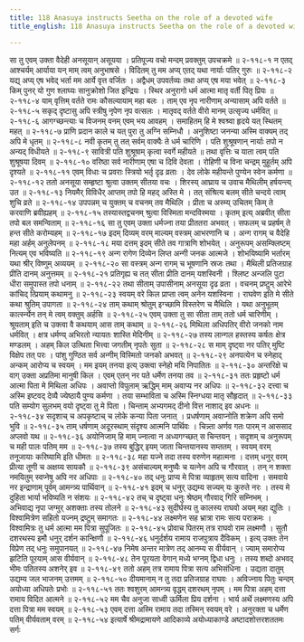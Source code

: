 ```yaml
---
title: 118 Anasuya instructs Seetha on the role of a devoted wife
title_english: 118 Anasuya instructs Seetha on the role of a devoted wife

---
```

<div class="audioEmbed"  caption="श्रीराम-हरिसीताराममूर्ति-घनपाठिभ्यां वचनम्" src="https://archive.org/download/Ramayana-recitation-Sriram-harisItArAmamUrti-Ghanapaati-v2/Kanda_2/Kanda_2_AYK-118-Anasuyayaa_AAbharana_Daanam.mp3"></div>
सा तु एवम् उक्ता वैदेही अनसूयान् असूयया ।  
प्रतिपूज्य वचो मन्दम् प्रवक्तुम् उपचक्रमे ॥ २-११८-१  
न एतद् आश्चर्यम् आर्याया यन् माम् त्वम् अनुभाषसे ।  
विदितम् तु मम अप्य् एतद् यथा नार्याः पतिर् गुरुः ॥ २-११८-२  
यद्य् अप्य् एष भवेद् भर्ता मम आर्ये वृत्त वर्जितः ।  
अद्वैधम् उपवर्तव्यः तथा अप्य् एष मया भवेत् ॥ २-११८-३  
किम् पुनर् यो गुण श्लाघ्यः सानुक्रोशो जित इन्द्रियः ।  
स्थिर अनुरागो धर्म आत्मा मातृ वर्ती पितृ प्रियः ॥ २-११८-४  
याम् वृत्तिम् वर्तते रामः कौसल्यायाम् महा बलः ।  
ताम् एव नृप नारीणाम् अन्यासाम् अपि वर्तते ॥ २-११८-५  
सकृद् दृष्टासु अपि स्त्रीषु नृपेण नृप वत्सलः ।  
मातृवद् वर्तते वीरो मानम् उत्सृज्य धर्मवित् ॥ २-११८-६  
आगग्च्छन्त्याः च विजनम् वनम् एवम् भय आवहम् ।  
समाहितम् हि मे श्वश्र्वा हृदये यत् स्थितम् महत् ॥ २-११८-७  
प्राणि प्रदान काले च यत् पुरा तु अग्नि सम्निधौ ।  
अनुशिष्टा जनन्या अस्मि वाक्यम् तद् अपि मे धृतम् ॥ २-११८-८  
नवी कृतम् तु तत् सर्वम् वाक्यैः ते धर्म चारिणि ।  
पति शुश्रूषणान् नार्याः तपो न अन्यद् विधीयते ॥ २-११८-९  
सावित्री पति शुश्रूषाम् कृत्वा स्वर्गे महीयते ॥  
तथा वृत्तिः च याता त्वम् पति शुश्रूषया दिवम् ॥ २-११८-१०  
वरिष्ठा सर्व नारीणाम् एषा च दिवि देवता ।  
रोहिणी च विना चन्द्रम् मुहूर्तम् अपि दृश्यते ॥ २-११८-११  
एवम् विधाः च प्रवराः स्त्रियो भर्तृ दृढ व्रताः ।  
देव लोके महीयन्ते पुण्येन स्वेन कर्मणा ॥ २-११८-१२  
ततो अनसूया सम्हृष्टा श्रुत्वा उक्तम् सीतया वचः ।  
शिरस्य् आघ्राय च उवाच मैथिलीम् हर्षयन्त्य् उत ॥ २-११८-१३  
नियमैर् विविधैर् आप्तम् तपो हि महद् अस्ति मे ।  
तत् संश्रित्य बलम् सीते चन्दये त्वाम् शुचि व्रते ॥ २-११८-१४  
उपपन्नम् च युक्तम् च वचनम् तव मैथिलि ।  
प्रीता च अस्म्य् उचितम् किम् ते करवाणि ब्रवीह्यहम् ॥ २-११८-१५  
तस्यास्तद्वचनम् श्रुत्वा विस्मिता मन्दविस्मया ।  
कृतम् इत्य् अब्रवीत् सीता तपो बल समन्विताम् ॥ २-११८-१६  
सा तु एवम् उक्ता धर्मज्ना तया प्रीततरा अभवत् ।  
सफलम् च प्रहर्षम् ते हन्त सीते करोम्यहम् ॥ २-११८-१७  
इदम् दिव्यम् वरम् माल्यम् वस्त्रम् आभरणानि च ।  
अन्ग रागम् च वैदेहि महा अर्हम् अनुलेपनम् ॥ २-११८-१८  
मया दत्तम् इदम् सीते तव गात्राणि शोभयेत् ।  
अनुरूपम् असम्क्लिष्टम् नित्यम् एव भविष्यति ॥ २-११८-१९  
अन्ग रागेण दिव्येन लिप्त अन्गी जनक आत्मजे ।  
शोभयिष्यामि भर्तारम् यथा श्रीर् विष्णुम् अव्ययम् ॥ २-११८-२०  
सा वस्त्रम् अन्ग रागम् च भूषणानि स्रजः तथा ।  
मैथिली प्रतिजग्राह प्रीति दानम् अनुत्तमम् ॥ २-११८-२१  
प्रतिगृह्य च तत् सीता प्रीति दानम् यशस्विनी ।  
श्लिष्ट अन्जलि पुटा धीरा समुपास्त तपो धनाम् ॥ २-११८-२२  
तथा सीताम् उपासीनाम् अनसूया दृढ व्रता ।  
वचनम् प्रष्टुम् आरेभे कांचिद् त्प्रियाम् कथामनु ॥ २-११८-२३  
स्वयम् वरे किल प्राप्ता त्वम् अनेन यशस्विना ।  
राघवेण इति मे सीते कथा श्रुतिम् उपागता ॥ २-११८-२४  
ताम् कथाम् श्रोतुम् इग्च्छामि विस्तरेण च मैथिलि ।  
यथा अनुभूतम् कार्त्स्न्येन तन् मे त्वम् वक्तुम् अर्हसि ॥ २-११८-२५  
एवम् उक्ता तु सा सीता ताम् ततो धर्म चारिणीम् ।  
श्रूयताम् इति च उक्त्वा वै कथयाम् आस ताम् कथाम् ॥ २-११८-२६  
मिथिला अधिपतिर् वीरो जनको नाम धर्मवित् ।  
क्षत्र धर्मण्य् अभिरतो न्यायतः शास्ति मेदिनीम् ॥ २-११८-२७  
तस्य लान्गल हस्तस्य कर्षतः क्षेत्र मण्डलम् ।  
अहम् किल उत्थिता भित्त्वा जगतीम् नृपतेः सुता ॥ २-११८-२८  
स माम् दृष्ट्वा नर पतिर् मुष्टि विक्षेप तत् परः ।  
पांशु गुण्ठित सर्व अन्गीम् विस्मितो जनको अभवत् ॥ २-११८-२९  
अनपत्येन च स्नेहाद् अन्कम् आरोप्य च स्वयम् ।  
मम इयम् तनया इत्य् उक्त्वा स्नेहो मयि निपातितः ॥ २-११८-३०  
अन्तरिक्षे च वाग् उक्ता अप्रतिमा मानुषी किल ।  
एवम् एतन् नर पते धर्मेण तनया तव ॥ २-११८-३१  
ततः प्रहृष्टो धर्म आत्मा पिता मे मिथिला अधिपः ।  
अवाप्तो विपुलाम् ऋद्धिम् माम् अवाप्य नर अधिपः ॥ २-११८-३२  
दत्त्वा च अस्मि इष्टवद् देव्यै ज्येष्ठायै पुण्य कर्मणा ।  
तया सम्भाविता च अस्मि स्निग्धया मातृ सौहृदात् ॥ २-११८-३३  
पति सम्योग सुलभम् वयो दृष्ट्वा तु मे पिता ।  
चिन्ताम् अभ्यगमद् दीनो वित्त नाशाद् इव अधनः ॥ २-११८-३४  
सदृशाच् च अपकृष्टाच् च लोके कन्या पिता जनात् ।  
प्रधर्षणाम् अवाप्नोति शक्रेण अपि समो भुवि ॥ २-११८-३५  
ताम् धर्षणाम् अदूरस्थाम् संदृश्य आत्मनि पार्थिवः ।  
चिन्न्ता अर्णव गतः पारम् न आससाद अप्लवो यथ ॥ २-११८-३६  
अयोनिजाम् हि माम् ज्नात्वा न अध्यगग्च्छत् स चिन्तयन् ।  
सदृशम् च अनुरूपम् च मही पालः पतिम् मम ॥ २-११८-३७  
तस्य बुद्धिर् इयम् जाता चिन्तयानस्य सम्ततम् ।  
स्वयम् वरम् तनूजायाः करिष्यामि इति धीमतः ॥ २-११८-३८  
महा यज्ने तदा तस्य वरुणेन महात्मना ।  
दत्तम् धनुर् वरम् प्रीत्या तूणी च अक्षय्य सायकौ ॥ २-११८-३९  
असंचाल्यम् मनुष्यैः च यत्नेन अपि च गौरवात् ।  
तन् न शक्ता नमयितुम् स्वप्नेषु अपि नर अधिपाः ॥ २-११८-४०  
तद् धनुः प्राप्य मे पित्रा व्याहृतम् सत्य वादिना ।  
समवाये नर इन्द्राणाम् पूर्वम् आमन्त्र्य पार्थिवान् ॥ २-११८-४१  
इदम् च धनुर् उद्यम्य सज्यम् यः कुरुते नरः ।  
तस्य मे दुहिता भार्या भविष्यति न संशयः ॥ २-११८-४२  
तच् च दृष्ट्वा धनुः श्रेष्ठम् गौरवाद् गिरि सम्निभम् ।  
अभिवाद्य नृपा जग्मुर् अशक्ताः तस्य तोलने ॥ २-११८-४३  
सुदीर्घस्य तु कालस्य राघवो अयम् महा द्युतिः ।  
विश्वामित्रेण सहितो यज्नम् द्रष्टुम् समागतः ॥ २-११८-४४  
लक्ष्मणेन सह भ्रात्रा रामः सत्य पराक्रमः ।  
विश्वामित्रः तु धर्म आत्मा मम पित्रा सुपूजितः ॥ २-११८-४५  
प्रोवाच पितरम् तत्र राघवो राम लक्ष्मणौ ।  
सुतौ दशरथस्य इमौ धनुर् दर्शन कान्क्षिणौ ॥ २-११८-४६  
धनुर्दर्शय रामाय राजपुत्राय दैविकम् ।  
इत्य् उक्तः तेन विप्रेण तद् धनुः समुपानयत् ॥ २-११८-४७  
निमेष अन्तर मात्रेण तद् आनम्य स वीर्यवान् ।  
ज्याम् समारोप्य झटिति पूरयाम् आस वीर्यवान् ॥ २-११८-४८  
तेन पूरयता वेगान् मध्ये भग्नम् द्विधा धनुः ।  
तस्य शब्दो अभवद् भीमः पतितस्य अशनेर् इव ॥ २-११८-४९  
ततो अहम् तत्र रामाय पित्रा सत्य अभिसंधिना ।  
उद्यता दातुम् उद्यम्य जल भाजनम् उत्तमम् ॥ २-११८-५०  
दीयमानाम् न तु तदा प्रतिजग्राह राघवः ।  
अविज्नाय पितुः चन्दम् अयोध्या अधिपतेः प्रभोः ॥ २-११८-५१  
ततः श्वशुरम् आमन्त्र्य वृद्धम् दशरथम् नृपम् ।  
मम पित्रा अहम् दत्ता रामाय विदित आत्मने ॥ २-११८-५२  
मम चैव अनुजा साध्वी ऊर्मिला प्रिय दर्शना ।  
भार्य अर्थे लक्ष्मणस्य अपि दत्ता पित्रा मम स्वयम् ॥ २-११८-५३  
एवम् दत्ता अस्मि रामाय तदा तस्मिन् स्वयम् वरे ।  
अनुरक्ता च धर्मेण पतिम् वीर्यवताम् वरम् ॥ २-११८-५४  
इत्यार्षे श्रीमद्रामायणे आदिकाव्ये अयोध्याकाण्डे अष्टादशोत्तरशततमः सर्गः